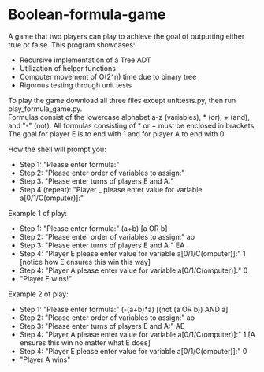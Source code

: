 # Boolean-formula-game
A game that two players can play to achieve the goal of outputting either true or false. This program showcases:
- Recursive implementation of a Tree ADT
- Utilization of helper functions
- Computer movement of O(2^n) time due to binary tree
- Rigorous testing through unit tests

To play the game download all three files except unittests.py, then run play_formula_game.py.
<br />
Formulas consist of the lowercase alphabet a-z (variables), * (or), + (and), and "-" (not). All formulas consisting of * or + must be enclosed in brackets. The goal for player E is to end with 1 and for player A to end with 0 <br />

How the shell will prompt you:

- Step 1: "Please enter formula:"
- Step 2: "Please enter order of variables to assign:"
- Step 3: "Please enter turns of players E and A:"
- Step 4 (repeat): "Player _ please enter value for variable a[0/1/C(omputer)]:" <br />

Example 1 of play:

- Step 1: "Please enter formula:" (a+b) [a OR b]
- Step 2: "Please enter order of variables to assign:" ab
- Step 3: "Please enter turns of players E and A:" EA
- Step 4: "Player E please enter value for variable a[0/1/C(omputer)]:" 1 [notice how E ensures this win this way]
- Step 4: "Player A please enter value for variable a[0/1/C(omputer)]:" 0
- "Player E wins!" <br />

Example 2 of play:

- Step 1: "Please enter formula:" (-(a+b)*a) [(not (a OR b)) AND a]
- Step 2: "Please enter order of variables to assign:" ab
- Step 3: "Please enter turns of players E and A:" AE
- Step 4: "Player A please enter value for variable a[0/1/C(omputer)]:" 1 [A ensures this win no matter what E does]
- Step 4: "Player E please enter value for variable a[0/1/C(omputer)]:" 0
- "Player A wins"
